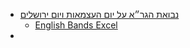 - [נבואת הגר״א על יום העצמאות ויום ירושלים](http://www.orlanoar.com/index.asp?act=read&go=readFaq&id=78332)
	- [English Bands Excel](https://meyda.education.gov.il/files/Mazkirut_Pedagogit/English/CurriculumTable2020.pdf)
-